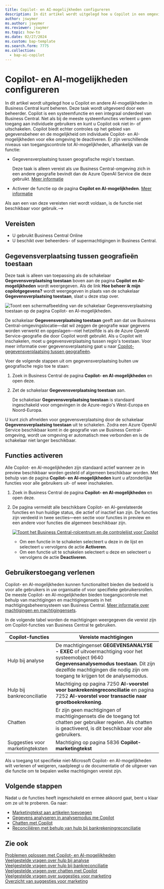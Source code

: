 ```yaml
---
title: Copilot- en AI-mogelijkheden configureren
description: In dit artikel wordt uitgelegd hoe u Copilot in een omgeving kunt inschakelen.
author: jswymer
ms.author: jswymer
ms.reviewer: jswymer
ms.topic: how-to
ms.date: 02/27/2024
ms.custom: bap-template
ms.search.form: 7775
ms.collection:
  - bap-ai-copilot
---
```


# <a name="configure-copilot-and-ai-capabilities"></a>Copilot- en AI-mogelijkheden configureren

<!--[!INCLUDE[ai-preview](includes/ai-preview.md)]-->

<!--This article explains how you can control the ability to create AI-powered item marketing text with Copilot for your organization. This task is done by an admin. There are two requirements that you must fulfill to make the feature available to users:-->

In dit artikel wordt uitgelegd hoe u Copilot en andere AI-mogelijkheden in Business Central kunt beheren. Deze taak wordt uitgevoerd door een beheerder. Copilot is een systeemfunctie en een integraal onderdeel van Business Central. Net als bij de meeste systeemfuncties verleent u geen toegang aan individuele gebruikers en kunt u Copilot ook niet in- of uitschakelen. Copilot biedt echter controles op het gebied van gegevensbeheer en de mogelijkheid om individuele Copilot- en AI-mogelijkheden voor elke omgeving te deactiveren. Er zijn verschillende niveaus van toegangscontrole tot AI-mogelijkheden, afhankelijk van de functie:

- Gegevensverplaatsing tussen geografische regio's toestaan.

  Deze taak is alleen vereist als uw Business Central-omgeving zich in een andere geografie bevindt dan de Azure OpenAI Service die deze gebruikt. [Meer informatie](#allow-data-movement-across-geographies)

- Activeer de functie op de pagina **Copilot en AI-mogelijkheden**. [Meer informatie](#activate-features)

<!-- For 2024 there are no AI features governed by **Feature Management**, so this section is not shown
- Enable the specific feature if it's governed by **Feature Management**.

  Check whether  of 2024 release wave 1, chat with Copilot, marketing text suggestions, and bank account reconciliation assist features are included under **Feature Management**. [Learn more](#enable-feature-in-feature-management)
<!-- 
- Enable the specific feature, if it's still governed by **Feature Management**.

  In 2023 release wave 2, both the marketing text suggestions and bank account reconciliation assist features are included under **Feature Management**. [Learn more](#enable-feature-in-feature-management)-->

Als aan een van deze vereisten niet wordt voldaan, is de functie niet beschikbaar voor gebruik.-->

## <a name="prerequisites"></a>Vereisten

- U gebruikt Business Central Online <!--[preview version](ai-preview-getstarted.md) of Business Central that's enabled for Copilot.-->
- U beschikt over beheerders- of supermachtigingen in Business Central.  <!--For more information, go to [Configure AI-powered item marketing text with Copilot](enable-ai.md).-->

## <a name="allow-data-movement-across-geographies"></a>Gegevensverplaatsing tussen geografieën toestaan

Deze taak is alleen van toepassing als de schakelaar **Gegevensverplaatsing toestaan** boven aan de pagina **Copilot en AI-mogelijkheden** wordt weergegeven. Als de link **Hoe beheer ik mijn copilotgegevens?** wordt weergegeven in plaats van de schakelaar **Gegevensverplaatsing toestaan**, slaat u deze stap over.

![Toont een schermafbeelding van de schakelaar Gegevensverplaatsing toestaan op de pagina Copilot- en AI-mogelijkheden.](media/allow-data-movement-v2.png)

De schakelaar **Gegevensverplaatsing toestaan** geeft aan dat uw Business Central-omgevingslocatie&mdash;dat wil zeggen de geografie waar gegevens worden verwerkt en opgeslagen&mdash;niet hetzelfde is als de Azure OpenAI Service-geografie die door Copilot wordt gebruikt. Als u Copilot wilt inschakelen, moet u gegevensverplaatsing tussen regio's toestaan. Voor meer informatie over gegevensverplaatsing gaat u naar [Copilot-gegevensverplaatsing tussen geografieën](ai-copilot-data-movement.md). 

Voer de volgende stappen uit om gegevensverplaatsing buiten uw geografische regio toe te staan:

1. Zoek in Business Central de pagina **Copilot- en AI-mogelijkheden** en open deze.
1. Zet de schakelaar **Gegevensverplaatsing toestaan** aan.

   De schakelaar **Gegevensverplaatsing toestaan** is standaard ingeschakeld voor omgevingen in de Azure-regio's West-Europa en Noord-Europa.

U kunt zich afmelden voor gegevensverplaatsing door de schakelaar **Gegevensverplaatsing toestaan** uit te schakelen. Zodra een Azure OpenAI Service beschikbaar komt in de geografie van uw Business Central-omgeving, wordt uw omgeving er automatisch mee verbonden en is de schakelaar niet langer beschikbaar.

<!-- Don't review
| Australia, United Kingdom, United States | Within the respective geographical region |
| Europe, France, Germany, Norway, Switzerland  | Sweden or Switzerland |
| Asia Pacific, Brazil, Canada, India, Japan, Singapore, South Africa, South Korea, United Arab Emirates  | United States |-->



<!--Note

If your environment is hosted in North America, Copilot will use an Azure OpenAI endpoint in North America to process your data.
If your environment is hosted in Europe, Copilot will use an Azure OpenAI endpoint in Europe to process your data.
If your environment is hosted anywhere else, Copilot will use an Azure OpenAI endpoint outside of the region in which the environment is hosted.
To opt in 

Copilot and other AI capabilities use Azure OpenAI Service.  and are provided by default to only those customers with environments that have United States as their geography for data processing and storage. While the Azure OpenAI Service is available in multiple geographies including Australia, Canada, United States, France, Japan and UK, Copilot does not follow the same regional rollout schedule.

Meanwhile, customers with environments outside the United States can use Copilot AI features by opting in to share relevant data with the Azure OpenAI Service in United States or Switzerland.

The information in the following table outlines the Azure OpenAI service that's used by the Copilot services based on the geography of their Dynamics 365 environment when they opt-in to share data.-->

## <a name="activate-features"></a>Functies activeren

Alle Copilot- en AI-mogelijkheden zijn standaard actief wanneer ze in preview beschikbaar worden gesteld of algemeen beschikbaar worden. Met behulp van de pagina **Copilot- en AI-mogelijkheden** kunt u afzonderlijke functies voor alle gebruikers uit- of weer inschakelen.

1. Zoek in Business Central de pagina **Copilot- en AI-mogelijkheden** en open deze.

1. De pagina vermeldt alle beschikbare Copilot- en AI-gerelateerde functies en hun huidige status, die actief of inactief kan zijn. De functies zijn verdeeld in twee secties&mdash;een sectie voor functies in preview en een andere voor functies die algemeen beschikbaar zijn. 

   [![Toont het Business Central-rolcentrum en de controlelijst voor Copilot](media/copilot-and-ai-capabilties-page.svg)](media/copilot-and-ai-capabilties-page.svg#lightbox)

   - Om een functie in te schakelen selecteert u deze in de lijst en selecteert u vervolgens de actie **Activeren**.
   - Om een functie uit te schakelen selecteert u deze en selecteert u vervolgens de actie **Deactiveren**. 

<!-- don't review 

<!-- For 2024 there are no AI features governed by **Feature Management**, so this section is not shown
## <a name="enable-feature-in-feature-management"></a>Enable feature in Feature Management

When individual Copilot capabilities are released in Business Central minor updates, these capabilities are optional until the next major update. **Feature Management** is used to turn on or off features that are in preview, like bank reconciliation, and some features that are generally available, like marketing text suggestions. [Learn more about feature management](/dynamics365/business-central/dev-itpro/administration/feature-management).

1. In Business Central, search for and open the **Feature Management** page.
2. To enable a feature, set the **Enabled for** column to **All users**. To disable a feature, set the **Enabled for** column to **None**. Use the following table to help you determine the switch that applies to the Copilot and AI capability you want to enable:

   - **Feature Preview: Bank account reconciliation with Copilot** enables the bank account reconciliation assist feature.
   - **Feature Preview: Chat with Copilot** enables the chat with Copilot feature.
   - **Feature preview: Create AI-powered product descriptions with Copilot** enables the marketing text suggestions feature.

   For more information about feature management in general, go to [Feature Management](/dynamics365/business-central/dev-itpro/administration/feature-management).-->

## <a name="granting-user-access"></a>Gebruikerstoegang verlenen

Copilot- en AI-mogelijkheden kunnen functionaliteit bieden die bedoeld is voor alle gebruikers in uw organisatie of voor specifieke gebruikersrollen. De meeste Copilot- en AI-mogelijkheden bieden toegangscontrole met behulp van machtigingen en machtigingensets in het machtigingsbeheersysteem van Business Central. [Meer informatie over machtigingen en machtigingensets](ui-define-granular-permissions.md).

In de volgende tabel worden de machtigingen weergegeven die vereist zijn om Copilot-functies van Business Central te gebruiken.

|Copilot-functies|Vereiste machtigingen|
|-|-|
|Hulp bij analyse|De machtigingenset **GEGEVENSANALYSE - EXEC** of uitvoermachtiging voor het systeemobject 9640 **Gegevensanalysemodus toestaan**. Dit zijn dezelfde machtigingen die nodig zijn om toegang te krijgen tot de analysemodus.|
|Hulp bij bankreconciliatie|Machtiging op pagina 7250 **AI-voorstel voor bankrekeningreconciliatie** en pagina 7252 **AI-voorstel voor transactie naar grootboekrekening**.|
|Chatten |Er zijn geen machtigingen of machtigingensets die de toegang tot chatten per gebruiker regelen. Als chatten is geactiveerd, is dit beschikbaar voor alle gebruikers.|
|Suggesties voor marketingteksten |Machtiging op pagina 5836 **Copilot-marketingtekst**|

Als u toegang tot specifieke niet-Microsoft Copilot- en AI-mogelijkheden wilt verlenen of weigeren, raadpleegt u de documentatie of de uitgever van die functie om te bepalen welke machtigingen vereist zijn.

## <a name="next-steps"></a>Volgende stappen

Nadat u de functies heeft ingeschakeld en ermee akkoord gaat, bent u klaar om ze uit te proberen. Ga naar:

- [Marketingtekst aan artikelen toevoegen](item-marketing-text.md)
- [Gegevens analyseren in analysemodus me Copilot](analysis-assist.md)  
- [Chatten met Copilot](chat-with-copilot.md)
- [Reconciliëren met behulp van hulp bij bankrekeningreconciliatie](bank-reconciliation-with-copilot.md)

## <a name="see-also"></a>Zie ook

[Problemen oplossen met Copilot- en AI-mogelijkheden](ai-copilot-troubleshooting.md)  
[Veelgestelde vragen over hulp bij analyse](faqs-analysis-assist.md)  
[Veelgestelde vragen over hulp bij bankreconciliatie](faqs-bank-reconciliation.md)  
[Veelgestelde vragen over chatten met Copilot](faqs-chat-with-copilot.md)  
[Veelgestelde vragen over suggesties voor marketing](faqs-marketing-text.md)  
[Overzicht van suggesties voor marketing](ai-overview.md)  

